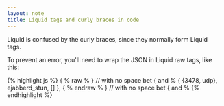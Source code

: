 ```yaml
---
layout: note
title: Liquid tags and curly braces in code 
---
```

<p class="message">
Liquid is confused by the curly braces, since they normally form Liquid tags.

To prevent an error, you'll need to wrap the JSON in Liquid raw tags, like this:
</p>
{% highlight js %}
{ % raw % }          // with no space bet { and %
{ {3478, udp}, ejabberd_stun, [] },
{ % endraw % }       // with no space bet { and %
{% endhighlight %}

